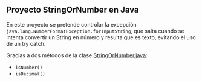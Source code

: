 ## Proyecto StringOrNumber en Java
En este proyecto se pretende controlar la excepción `java.lang.NumberFormatException.forInputString`, que salta
cuando se intenta convertir un String en número y resulta que es texto, evitando el uso de un try catch.

Gracias a dos métodos de la clase [StringOrNumber.java](src/alex/StringOrNumber.java):
- `isNumber()`
- `isDecimal()`
